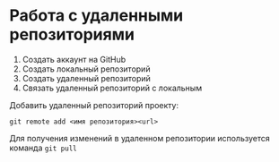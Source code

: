 # Работа с удаленными репозиториями
1. Создать аккаунт на GitHub
2. Создать локальный репозиторий
3. Создать удаленный репозиторий
4. Связать удаленный репозиторий с локальным

Добавить удаленный репозиторий проекту:
```
git remote add <имя репозитория><url>
```
Для получения изменений в удаленном репозитории используется команда
`git pull`

